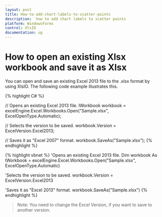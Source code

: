 ```yaml
---
layout: post
title: How-to-add-chart-labels-to-scatter-points
description:  how to add chart labels to scatter points
platform: WindowsForms
control: XlsIO	
documentation: ug
---
```


# How to open an existing Xlsx workbook and save it as Xlsx

You can open and save an existing Excel 2013 file to the .xlsx format by using XlsIO. The following code example illustrates this.

 
{% highlight C# %}

// Opens an existing Excel 2013 file.
IWorkbook workbook = excelEngine.Excel.Workbooks.Open("Sample.xlsx", ExcelOpenType.Automatic);
 
// Selects the version to be saved.
workbook.Version = ExcelVersion.Excel2013;
 
// Saves it as "Excel 2007" format.
workbook.SaveAs("Sample.xlsx");
  {% endhighlight %}    


{% highlight vbnet %}
 'Opens an existing Excel 2013 file.
Dim workbook As IWorkbook = excelEngine.Excel.Workbooks.Open("Sample.xlsx", ExcelOpenType.Automatic)
 
'Selects the version to be saved.
workbook.Version = ExcelVersion.Excel2013
 
'Saves it as "Excel 2013" format.
workbook.SaveAs("Sample.xlsx")
{% endhighlight %}


> Note: You need to change the Excel Version, if you want to save to another version.